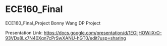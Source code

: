 # ECE160_Final
ECE160_Final_Project Bonny Wang DP Project

Presentation Link: https://docs.google.com/presentation/d/1EOljHOWilXrO-93VDs8Lx7N40Xqn7cPrSwXANU-hGT0/edit?usp=sharing

